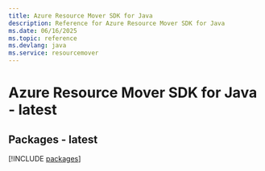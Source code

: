 ```yaml
---
title: Azure Resource Mover SDK for Java
description: Reference for Azure Resource Mover SDK for Java
ms.date: 06/16/2025
ms.topic: reference
ms.devlang: java
ms.service: resourcemover
---
```

# Azure Resource Mover SDK for Java - latest
## Packages - latest
[!INCLUDE [packages](resource-mover-index.md)]